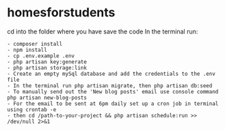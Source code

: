 # homesforstudents
cd into the folder where you have save the code
In the terminal run:

	- composer install
	- npm install
	- cp .env.example .env
	- php artisan key:generate
 	- php artisan storage:link
	- Create an empty mySql database and add the credentials to the .env file
	- In the terminal run php artisan migrate, then php artisan db:seed
 	- To manually send out the 'New blog posts' email use console command php artisan new-blog-posts
	- For the email to be sent at 6pm daily set up a cron job in terminal using crontab -e 
 	- then cd /path-to-your-project && php artisan schedule:run >> /dev/null 2>&1

 	


